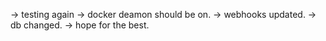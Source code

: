 -> testing again
-> docker deamon should be on.
-> webhooks updated.
-> db changed.
-> hope for the best.